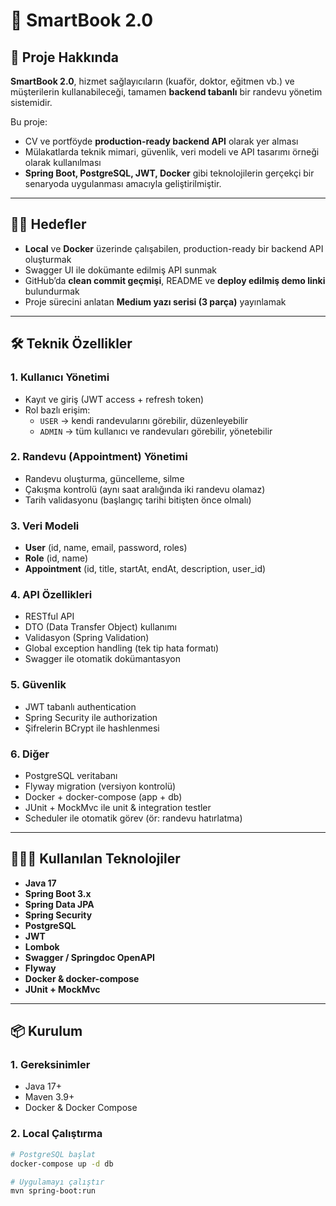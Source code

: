 # 📌 SmartBook 2.0

##  📝 Proje Hakkında
**SmartBook 2.0**, hizmet sağlayıcıların (kuaför, doktor, eğitmen vb.) ve müşterilerin kullanabileceği, tamamen **backend tabanlı** bir randevu yönetim sistemidir.

Bu proje:
- CV ve portföyde **production-ready backend API** olarak yer alması
- Mülakatlarda teknik mimari, güvenlik, veri modeli ve API tasarımı örneği olarak kullanılması
- **Spring Boot, PostgreSQL, JWT, Docker** gibi teknolojilerin gerçekçi bir senaryoda uygulanması
amacıyla geliştirilmiştir.

---

## 🙌🏻 Hedefler
- **Local** ve **Docker** üzerinde çalışabilen, production-ready bir backend API oluşturmak  
- Swagger UI ile dokümante edilmiş API sunmak  
- GitHub’da **clean commit geçmişi**, README ve **deploy edilmiş demo linki** bulundurmak  
- Proje sürecini anlatan **Medium yazı serisi (3 parça)** yayınlamak  

---

## 🛠️ Teknik Özellikler

### 1. Kullanıcı Yönetimi
- Kayıt ve giriş (JWT access + refresh token)
- Rol bazlı erişim:
  - `USER` → kendi randevularını görebilir, düzenleyebilir
  - `ADMIN` → tüm kullanıcı ve randevuları görebilir, yönetebilir

### 2. Randevu (Appointment) Yönetimi
- Randevu oluşturma, güncelleme, silme
- Çakışma kontrolü (aynı saat aralığında iki randevu olamaz)
- Tarih validasyonu (başlangıç tarihi bitişten önce olmalı)

### 3. Veri Modeli
- **User** (id, name, email, password, roles)
- **Role** (id, name)
- **Appointment** (id, title, startAt, endAt, description, user_id)

### 4. API Özellikleri
- RESTful API
- DTO (Data Transfer Object) kullanımı
- Validasyon (Spring Validation)
- Global exception handling (tek tip hata formatı)
- Swagger ile otomatik dokümantasyon

### 5. Güvenlik
- JWT tabanlı authentication
- Spring Security ile authorization
- Şifrelerin BCrypt ile hashlenmesi

### 6. Diğer
- PostgreSQL veritabanı
- Flyway migration (versiyon kontrolü)
- Docker + docker-compose (app + db)
- JUnit + MockMvc ile unit & integration testler
- Scheduler ile otomatik görev (ör: randevu hatırlatma)

---

## 👩🏻‍💻 Kullanılan Teknolojiler
- **Java 17**
- **Spring Boot 3.x**
- **Spring Data JPA**
- **Spring Security**
- **PostgreSQL**
- **JWT**
- **Lombok**
- **Swagger / Springdoc OpenAPI**
- **Flyway**
- **Docker & docker-compose**
- **JUnit + MockMvc**

---

## 📦 Kurulum

### 1. Gereksinimler
- Java 17+
- Maven 3.9+
- Docker & Docker Compose

### 2. Local Çalıştırma
```bash
# PostgreSQL başlat
docker-compose up -d db

# Uygulamayı çalıştır
mvn spring-boot:run
